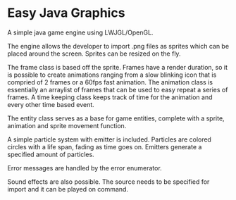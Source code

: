 # Easy Java Graphics
A simple java game engine using LWJGL/OpenGL. 

The engine allows the developer to import .png files as sprites which can be placed around the screen. Sprites can be resized on the fly.

The frame class is based off the sprite. Frames have a render duration, so it is possible to create animations ranging from a slow blinking icon that is compried of 2 frames or a 60fps fast animation. The animation class is essentially an arraylist of frames that can be used to easy repeat a series of frames. A time keeping class keeps track of time for the animation and every other time based event.

The entity class serves as a base for game entities, complete with a sprite, animation and sprite movement function.

A simple particle system with emitter is included. Particles are colored circles with a life span, fading as time goes on. Emitters generate a specified amount of particles. 

Error messages are handled by the error enumerator.

Sound effects are also possible. The source needs to be specified for import and it can be played on command.
